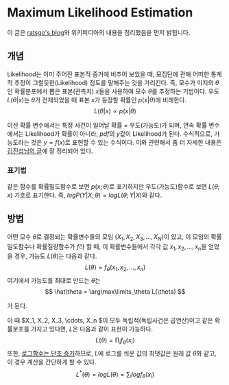# Maximum Likelihood Estimation

이 글은 [ratsgo's blog](https://ratsgo.github.io/statistics/2017/09/23/MLE/)와 위키피디아의 내용을 정리했음을 먼저 밝힙니다.

## 개념

Likelihood는 이미 주어진 표본적 증거에 비추어 보았을 때, 모집단에 관해 어떠한 통계적 추정이 그럴듯한(Likelihood) 정도를 말해주는 것을 가리킨다. 즉, 모수가 미지의 $\theta$인 확률분포에서 뽑은 표본(관측치) $x$들을 사용하여 모수 $\theta$를 추정하는 기법이다. 우도 $L(\theta|x)$는 $\theta$가 전제되었을 때 표본 $x$가 등장할 확률인 $p(x|\theta)$에 비례한다.
$$
L(\theta|x) \propto p(x|\theta)
$$

이산 확률 변수에서는 특정 사건이 일어날 확률 = 우도(가능도)가 되며, 연속 확률 변수에서는 Likelihood가 확률이 아니라, $pdf$의 $y$값이 Likelihood가 된다. 수식적으로, 가능도라는 것은 $y=f(x)$로 표현할 수 있는 수식이다. 이와 관련해서 좀 더 자세한 내용은 [김진섭님의 글](http://rstudio-pubs-static.s3.amazonaws.com/204928_c2d6c62565b74a4987e935f756badfba.html)에 잘 정리되어 있다.

### 표기법

같은 함수를 확률밀도함수로 보면 $p(x;\theta)$로 표기하지만 우도(가능도)함수로 보면 $L(\theta;x)$ 기호로 표기한다. 즉, $logP(Y|X;\theta)=logL(\theta;Y|X)$와 같다.

## 방법

어떤 모수 $\theta$로 결정되는 확률변수들의 모임 $(X_1,X_2,X_3,\dotsc,X_N)$이 있고, 이 모임의 확률밀도함수나 확률질량함수가 $f$라 할 때, 이 확률변수들에서 각각 값 $x_1, x_2, \dotsc, x_n$을 얻었을 경우, 가능도 $L(\theta)$는 다음과 같다.
$$
L(\theta) = f_\theta(x_1,x_2,\dotsc,x_n)
$$
여기에서 가능도를 최대로 만드는 $\theta$는
$$
\hat\theta = \arg\max\limits_\theta L(\theta)
$$

가 된다.

이 때 $X_1, X_2, X_3, \cdots, X_n $이 모두 독립적(독립사건은 곱연산)이고 같은 확률분포를 가지고 있다면, $L$은 다음과 같이 표현이 가능하다.
$$
L(\theta) = \prod_{i}{f_\theta(x_i)}
$$
또한, [로그함수는 단조 증가](./로그함수의성질.md)하므로, $L$에 로그를 씌운 값의 최댓값은 원래 값 $\hat\theta$와 같고, 이 경우 계산을 간단하게 할 수 있다.
$$
L^*(\theta) = logL(\theta) = \sum_ilogf_\theta(x_i)
$$
